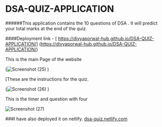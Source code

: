 # DSA-QUIZ-APPLICATION
######This application contains the 10 questions of DSA . It will predict your total marks at the end of the quiz.

####Deployment link - [ https://divyaporwal-hub.github.io/DSA-QUIZ-APPLICATION/] (https://divyaporwal-hub.github.io/DSA-QUIZ-APPLICATION/)


This is the main Page of the website

(![Screenshot (25)](https://user-images.githubusercontent.com/77608417/189207960-29d750f1-d498-41f5-bdf1-f08f3c4a595c.png)
)

[These are the instructions for the quiz.

(![Screenshot (26)](https://user-images.githubusercontent.com/77608417/189208161-f3b5d2d3-10e5-4ddc-80f4-0b9ceefe6fa8.png)
)

This is the timer and question with four

![Screenshot (27)](https://user-images.githubusercontent.com/77608417/189208577-26ce61b0-af6d-4d18-a603-b9b4c3b26a85.png)


###I have also deployed it on netlify. [dsa-quiz.netlify.com](dsa-quiz.netlify.com)
